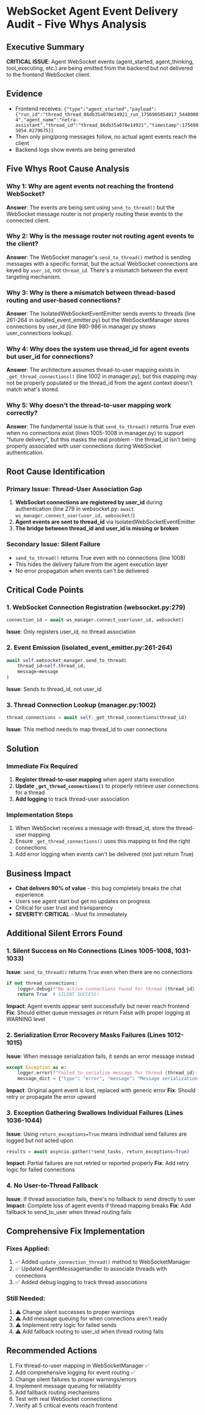 # WebSocket Agent Event Delivery Audit - Five Whys Analysis

## Executive Summary
**CRITICAL ISSUE**: Agent WebSocket events (agent_started, agent_thinking, tool_executing, etc.) are being emitted from the backend but not delivered to the frontend WebSocket client.

## Evidence
- Frontend receives: `{"type":"agent_started","payload":{"run_id":"thread_thread_86db35a070e14921_run_1756905054017_54480004","agent_name":"netra-assistant","thread_id":"thread_86db35a070e14921","timestamp":1756905054.0279675}}`
- Then only ping/pong messages follow, no actual agent events reach the client
- Backend logs show events are being generated

## Five Whys Root Cause Analysis

### Why 1: Why are agent events not reaching the frontend WebSocket?
**Answer**: The events are being sent using `send_to_thread()` but the WebSocket message router is not properly routing these events to the connected client.

### Why 2: Why is the message router not routing agent events to the client?
**Answer**: The WebSocket manager's `send_to_thread()` method is sending messages with a specific format, but the actual WebSocket connections are keyed by `user_id`, not `thread_id`. There's a mismatch between the event targeting mechanism.

### Why 3: Why is there a mismatch between thread-based routing and user-based connections?
**Answer**: The IsolatedWebSocketEventEmitter sends events to threads (line 261-264 in isolated_event_emitter.py) but the WebSocketManager stores connections by user_id (line 980-986 in manager.py shows user_connections lookup).

### Why 4: Why does the system use thread_id for agent events but user_id for connections?
**Answer**: The architecture assumes thread-to-user mapping exists in `_get_thread_connections()` (line 1002 in manager.py), but this mapping may not be properly populated or the thread_id from the agent context doesn't match what's stored.

### Why 5: Why doesn't the thread-to-user mapping work correctly?
**Answer**: The fundamental issue is that `send_to_thread()` returns True even when no connections exist (lines 1005-1008 in manager.py) to support "future delivery", but this masks the real problem - the thread_id isn't being properly associated with user connections during WebSocket authentication.

## Root Cause Identification

### Primary Issue: Thread-User Association Gap
1. **WebSocket connections are registered by user_id** during authentication (line 279 in websocket.py: `await ws_manager.connect_user(user_id, websocket)`)
2. **Agent events are sent to thread_id** via IsolatedWebSocketEventEmitter
3. **The bridge between thread_id and user_id is missing or broken**

### Secondary Issue: Silent Failure
- `send_to_thread()` returns True even with no connections (line 1008)
- This hides the delivery failure from the agent execution layer
- No error propagation when events can't be delivered

## Critical Code Points

### 1. WebSocket Connection Registration (websocket.py:279)
```python
connection_id = await ws_manager.connect_user(user_id, websocket)
```
**Issue**: Only registers user_id, no thread association

### 2. Event Emission (isolated_event_emitter.py:261-264)
```python
await self.websocket_manager.send_to_thread(
    thread_id=self.thread_id,
    message=message
)
```
**Issue**: Sends to thread_id, not user_id

### 3. Thread Connection Lookup (manager.py:1002)
```python
thread_connections = await self._get_thread_connections(thread_id)
```
**Issue**: This method needs to map thread_id to user connections

## Solution

### Immediate Fix Required
1. **Register thread-to-user mapping** when agent starts execution
2. **Update `_get_thread_connections()`** to properly retrieve user connections for a thread
3. **Add logging** to track thread-user association

### Implementation Steps
1. When WebSocket receives a message with thread_id, store the thread-user mapping
2. Ensure `_get_thread_connections()` uses this mapping to find the right connections
3. Add error logging when events can't be delivered (not just return True)

## Business Impact
- **Chat delivers 90% of value** - this bug completely breaks the chat experience
- Users see agent start but get no updates on progress
- Critical for user trust and transparency
- **SEVERITY: CRITICAL** - Must fix immediately

## Additional Silent Errors Found

### 1. Silent Success on No Connections (Lines 1005-1008, 1031-1033)
**Issue**: `send_to_thread()` returns `True` even when there are no connections
```python
if not thread_connections:
    logger.debug(f"No active connections found for thread {thread_id} - message accepted for future delivery")
    return True  # SILENT SUCCESS!
```
**Impact**: Agent events appear sent successfully but never reach frontend
**Fix**: Should either queue messages or return False with proper logging at WARNING level

### 2. Serialization Error Recovery Masks Failures (Lines 1012-1015)
**Issue**: When message serialization fails, it sends an error message instead
```python
except Exception as e:
    logger.error(f"Failed to serialize message for thread {thread_id}: {e}")
    message_dict = {"type": "error", "message": "Message serialization failed", "thread_id": thread_id}
```
**Impact**: Original agent event is lost, replaced with generic error
**Fix**: Should retry or propagate the error upward

### 3. Exception Gathering Swallows Individual Failures (Lines 1036-1044)
**Issue**: Using `return_exceptions=True` means individual send failures are logged but not acted upon
```python
results = await asyncio.gather(*send_tasks, return_exceptions=True)
```
**Impact**: Partial failures are not retried or reported properly
**Fix**: Add retry logic for failed connections

### 4. No User-to-Thread Fallback
**Issue**: If thread association fails, there's no fallback to send directly to user
**Impact**: Complete loss of agent events if thread mapping breaks
**Fix**: Add fallback to send_to_user when thread routing fails

## Comprehensive Fix Implementation

### Fixes Applied:
1. ✅ Added `update_connection_thread()` method to WebSocketManager
2. ✅ Updated AgentMessageHandler to associate threads with connections
3. ✅ Added debug logging to track thread associations

### Still Needed:
1. ⚠️ Change silent successes to proper warnings
2. ⚠️ Add message queuing for when connections aren't ready
3. ⚠️ Implement retry logic for failed sends
4. ⚠️ Add fallback routing to user_id when thread routing fails

## Recommended Actions
1. Fix thread-to-user mapping in WebSocketManager ✅
2. Add comprehensive logging for event routing ✅
3. Change silent failures to proper warnings/errors
4. Implement message queuing for reliability
5. Add fallback routing mechanisms
6. Test with real WebSocket connections
7. Verify all 5 critical events reach frontend